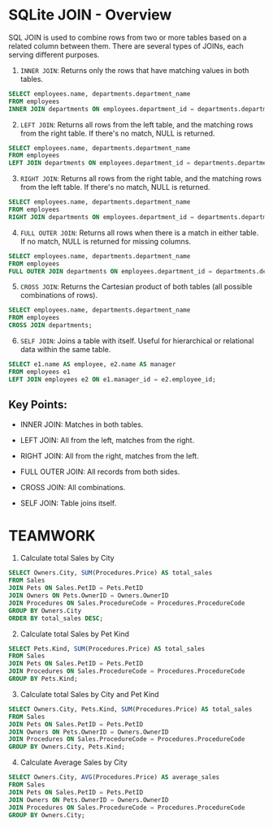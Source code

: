 # SQLite JOIN - Overview

SQL JOIN is used to combine rows from two or more tables based on a related column between them. There are several types of JOINs, each serving different purposes.


1. `INNER JOIN`: Returns only the rows that have matching values in both tables.
```sql
SELECT employees.name, departments.department_name
FROM employees
INNER JOIN departments ON employees.department_id = departments.department_id;
```

2. `LEFT JOIN`: Returns all rows from the left table, and the matching rows from the right table. If there's no match, NULL is returned.
```sql
SELECT employees.name, departments.department_name
FROM employees
LEFT JOIN departments ON employees.department_id = departments.department_id;
```

3. `RIGHT JOIN`: Returns all rows from the right table, and the matching rows from the left table. If there's no match, NULL is returned.
```sql
SELECT employees.name, departments.department_name
FROM employees
RIGHT JOIN departments ON employees.department_id = departments.department_id;
```

4. `FULL OUTER JOIN`: Returns all rows when there is a match in either table. If no match, NULL is returned for missing columns.
```sql
SELECT employees.name, departments.department_name
FROM employees
FULL OUTER JOIN departments ON employees.department_id = departments.department_id;
```

5. `CROSS JOIN`: Returns the Cartesian product of both tables (all possible combinations of rows).
```sql
SELECT employees.name, departments.department_name
FROM employees
CROSS JOIN departments;
```

6. `SELF JOIN`: Joins a table with itself. Useful for hierarchical or relational data within the same table.
```sql
SELECT e1.name AS employee, e2.name AS manager
FROM employees e1
LEFT JOIN employees e2 ON e1.manager_id = e2.employee_id;
```
 
## Key Points:

- INNER JOIN: Matches in both tables.

- LEFT JOIN: All from the left, matches from the right.

- RIGHT JOIN: All from the right, matches from the left.

- FULL OUTER JOIN: All records from both sides.

- CROSS JOIN: All combinations.

- SELF JOIN: Table joins itself.



# TEAMWORK
1. Calculate total Sales by City
```sql
SELECT Owners.City, SUM(Procedures.Price) AS total_sales
FROM Sales
JOIN Pets ON Sales.PetID = Pets.PetID
JOIN Owners ON Pets.OwnerID = Owners.OwnerID
JOIN Procedures ON Sales.ProcedureCode = Procedures.ProcedureCode
GROUP BY Owners.City
ORDER BY total_sales DESC;
```

2. Calculate total Sales by Pet Kind
```sql
SELECT Pets.Kind, SUM(Procedures.Price) AS total_sales
FROM Sales
JOIN Pets ON Sales.PetID = Pets.PetID
JOIN Procedures ON Sales.ProcedureCode = Procedures.ProcedureCode
GROUP BY Pets.Kind;
```

3. Calculate total Sales by City and Pet Kind
```sql
SELECT Owners.City, Pets.Kind, SUM(Procedures.Price) AS total_sales
FROM Sales
JOIN Pets ON Sales.PetID = Pets.PetID
JOIN Owners ON Pets.OwnerID = Owners.OwnerID
JOIN Procedures ON Sales.ProcedureCode = Procedures.ProcedureCode
GROUP BY Owners.City, Pets.Kind;
```

4. Calculate Average Sales by City
```sql
SELECT Owners.City, AVG(Procedures.Price) AS average_sales
FROM Sales
JOIN Pets ON Sales.PetID = Pets.PetID
JOIN Owners ON Pets.OwnerID = Owners.OwnerID
JOIN Procedures ON Sales.ProcedureCode = Procedures.ProcedureCode
GROUP BY Owners.City;
```





